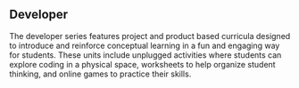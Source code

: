 ## Developer

The developer series features project and product based curricula designed to introduce and reinforce conceptual learning in a fun and engaging way for students. These units include unplugged activities where students can explore coding in a physical space, worksheets to help organize student thinking, and online games to practice their skills.
